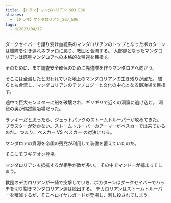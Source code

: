 ```yaml
---
title: 【ドラマ】マンダロリアン S03 E06
aliases:
  - 【ドラマ】マンダロリアン_S03_E06
tags:
  - d/2023/04/17
---
```


ダークセイバーを譲り受け血統系のマンダロリアンのトップとなったボカターンは艦隊を引き連れネヴァロに戻り、教団と合流する。
大部隊となったマンダロリアンは惑星マンダロアへの本格的な帰還を目指す。

そのために、まず調査安全確保のために先遣隊を作りマンダロアへ向かう。

そこには全滅したと思われていた地上のマンダロリアンの生き残りが居た。
彼らとも合流し、マンダロリアンのテクノロジーと文化の中心となる鍛冶場を目指す。

途中で巨大モンスターに船を破壊され、ギリギリで近くの洞窟に逃げ込む。
洞窟の奥が偶然鍛冶場だった。

ラッキーだと思ったら、ジェットパックのストームトルーパーが攻めてきた。
ブラスターが効かない。ストームトルーパーのアーマーがベスカーで出来ているのだ。
つまり、ベスカー VS ベスカー の対決になる。

マンダロアの資源を帝国の残党が利用して装備を蓄えていたのだ。

そこにモフギデオン登場。

マンダロリアンも抵抗するが相手が数が多い。
その中でマンドーが捕まってしまう。

教団のデカロリアンが一騎で突撃していき、ボカターンはダークセイバーでハッチを切り裂きマンダロリアン達は脱出する。
デカロリアンはストームトルーパーを殲滅するが、そこへロイヤルガードが登場し、刺し殺されてしまう。





